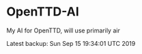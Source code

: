 # OpenTTD-AI
My AI for OpenTTD, will use primarily air

Latest backup: Sun Sep 15 19:34:01 UTC 2019
